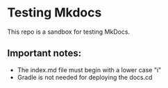 Testing Mkdocs
==============

This repo is a sandbox for testing MkDocs.

Important notes:
---------------
- The index.md file must begin with a lower case "i"
- Gradle is not needed for deploying the docs.cd

